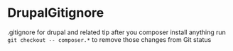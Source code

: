 # DrupalGitignore
.gitignore for drupal and related tip
 after you composer install anything run `git checkout -- composer.*` to remove those changes from Git status
